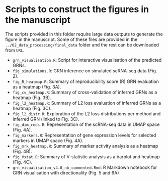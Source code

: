# Scripts to construct the figures in the manuscript

The scripts provided in this folder require large data outputs to generate the figure in the manuscript. Some of these files are provided in the `../02_data_processing/final_data` folder and the rest can be downloaded from `URL`.

- `grn_visualisation.R`: Script for interactive visualisation of the predicted GRNs.
- `fig_simulations.R`: GRN inference on simulated scRNA-seq data (Fig. 2).
- `fig_R_heatmap.R`: Summary of reproducibility score (R) GRN evaluation as a heatmap (Fig. 3A).
- `fig_cv_heatmap.R`: Summary of cross-validation of inferred GRNs as a heatmap (Fig. 3B).
- `fig_l2_heatmap.R`: Summary of L2 loss evaluation of inferred GRNs as a heatmap (Fig. 3C).
- `fig_l2_distr.R`: Exploration of the L2 loss distributions per method and inferred GRN (linked to Fig. 3C).
- `fig_dim_reds.R`: Representation of the scRNA-seq data in UMAP space (Fig. 4A).
- `fig_markers.R`: Representation of gene expression levels for selected markers in UMAP space (Fig. 4A).
- `fig_mrk_heatmap.R`: Summary of marker activity analysis as a heatmap (Fig. 4B).
- `fig_Vstat.R`: Summary of V-statistic analysis as a barplot and heatmap (Fig. 4C).
- `grn_visualisation_v4.0_nb_commented.Rmd`: R Markdown notebook for GRN visualisation with directionality (Fig. 5 and 6A)





